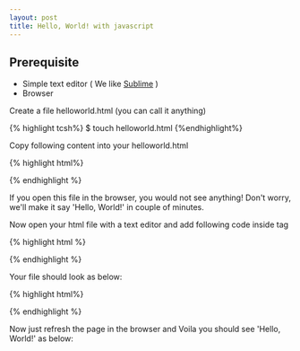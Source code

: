 ```yaml
---
layout: post
title: Hello, World! with javascript 
---
```


Prerequisite
-------------

- Simple text editor ( We like [Sublime](http://www.sublimetext.com/download) )
- Browser

Create a file helloworld.html (you can call it anything)

{% highlight tcsh%}
$ touch helloworld.html
{%endhighlight%}

Copy following content into your helloworld.html

{% highlight html%}
<!DOCTYPE html>
<html>
<head>
    <title>Hello, World!</title>
</head>
<body>
</body>
</html>
{% endhighlight %}

If you open this file in the browser, you would not see anything! Don't worry, we'll make it say 'Hello, World!' in
couple of minutes.

Now open your html file with a text editor and add following code inside <body> tag

{% highlight html %}
<script>
    alert('Hello, World!');
</script>
{% endhighlight %}

Your file should look as below:

{% highlight html%}
<!DOCTYPE html>
<html>
<head>
    <title>Hello, World!</title>
</head>
<body>
    <script>
        alert('Hello, World!');
    </script>
</body>
</html>
{% endhighlight %}

Now just refresh the page in the browser and Voila you should see 'Hello, World!' as below:
